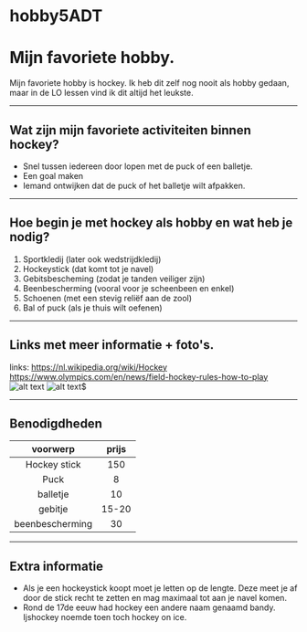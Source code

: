 # hobby5ADT
# Mijn favoriete hobby.
Mijn favoriete hobby is hockey. Ik heb dit zelf nog nooit als hobby gedaan, maar in de LO lessen vind ik dit altijd het leukste.

-----
## Wat zijn mijn favoriete activiteiten binnen hockey?
* Snel tussen iedereen door lopen met de puck of een balletje.
* Een goal maken
* Iemand ontwijken dat de puck of het balletje wilt afpakken.

-----
## Hoe begin je met hockey als hobby en wat heb je nodig?
1. Sportkledij (later ook wedstrijdkledij)
2. Hockeystick (dat komt tot je navel)
3. Gebitsbescheming (zodat je tanden veiliger zijn)
4. Beenbescherming (vooral voor je scheenbeen en enkel)
5. Schoenen (met een stevig reliëf aan de zool)
6. Bal of puck (als je thuis wilt oefenen)

-----
## Links met meer informatie + foto's.
links:  https://nl.wikipedia.org/wiki/Hockey
        https://www.olympics.com/en/news/field-hockey-rules-how-to-play
![alt text](image-1.png)
![alt text](image.png)$

------
## Benodigdheden
| voorwerp| prijs |
| :-----: | :---: |
|Hockey stick|150|
|Puck| 8 |
|balletje| 10|
|gebitje|15-20|
|beenbescherming|30|

-----
## Extra informatie
- Als je een hockeystick koopt moet je letten op de lengte. Deze meet je af door de stick recht te zetten en mag maximaal tot aan je navel komen.
- Rond de 17de eeuw had hockey een andere naam genaamd bandy. Ijshockey noemde toen toch hockey on ice.
